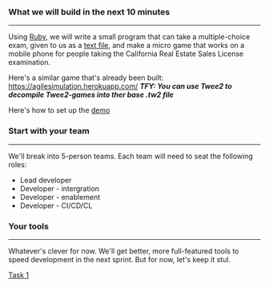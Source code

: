 ### What we will build in the next 10 minutes
---
Using [Ruby](https://www.ruby-lang.org/en/), we will write a small program that can take a multiple-choice exam, given to us as a [text file](../master/mce.txt), and make a micro game that works on a mobile phone for people taking the California Real Estate Sales License examination.

Here's a similar game that's already been built: https://agilesimulation.herokuapp.com/
**_TFY: You can use Twee2 to decompile Twee2-games into ther base .tw2 file_**

Here's how to set up the [demo](../master/demo.md)

### Start with your team
---
We'll break into 5-person teams. 
Each team will need to seat the following roles:
* Lead developer
* Developer - intergration
* Developer - enablement
* Developer - CI/CD/CL
### Your tools
---
Whatever's clever for now. We'll get better, more full-featured tools to speed development in the next sprint. But for now, let's keep it stul.

[Task 1](../master/task1.md)
